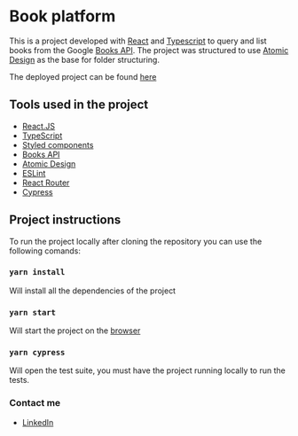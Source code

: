 # Book platform

This is a project developed with [React](https://pt-br.reactjs.org/) and [Typescript](https://www.typescriptlang.org/)
to query and list books from the Google [Books API](https://developers.google.com/books).
The project was structured to use [Atomic Design](https://github.com/danilowoz/react-atomic-design) as the base for folder structuring.

The deployed project can be found [here](https://book-platform.vercel.app/)

## Tools used in the project

- [React.JS](https://pt-br.reactjs.org/)
- [TypeScript](https://www.typescriptlang.org/)
- [Styled components](https://styled-components.com/)
- [Books API](https://developers.google.com/books)
- [Atomic Design](https://github.com/danilowoz/react-atomic-design)
- [ESLint](https://eslint.org/)
- [React Router](https://reactrouter.com/web/guides/quick-start)
- [Cypress](https://www.cypress.io/)


## Project instructions

To run the project locally after cloning the repository you can use the following comands:

### `yarn install`

Will install all the dependencies of the project

### `yarn start`

Will start the project on the [browser](http://localhost:3000)

### `yarn cypress`

Will open the test suite, you must have the project running locally to run the tests.


### Contact me

- [LinkedIn](https://www.linkedin.com/in/heitor-gon%C3%A7alves-de-paula-ramos-316abb194/)

